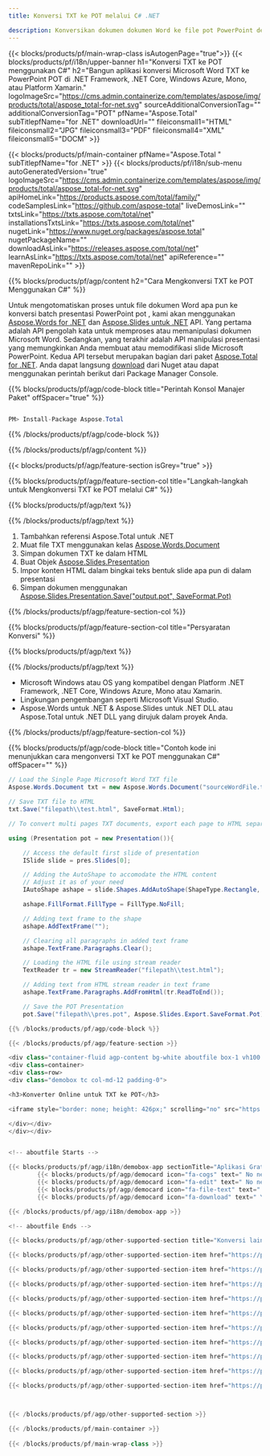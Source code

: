 ```yaml
---
title: Konversi TXT ke POT melalui C# .NET 

description: Konversikan dokumen dokumen Word ke file pot PowerPoint dengan C#. Konversi banyak file dalam ASP.NET atau aplikasi .NET lainnya.
---
```


{{< blocks/products/pf/main-wrap-class isAutogenPage="true">}}
{{< blocks/products/pf/i18n/upper-banner h1="Konversi TXT ke POT menggunakan C#" h2="Bangun aplikasi konversi Microsoft Word TXT ke PowerPoint POT di .NET Framework, .NET Core, Windows Azure, Mono, atau Platform Xamarin." logoImageSrc="https://cms.admin.containerize.com/templates/aspose/img/products/total/aspose_total-for-net.svg" sourceAdditionalConversionTag="" additionalConversionTag="POT" pfName="Aspose.Total" subTitlepfName="for .NET" downloadUrl="" fileiconsmall1="HTML" fileiconsmall2="JPG" fileiconsmall3="PDF" fileiconsmall4="XML" fileiconsmall5="DOCM" >}}

{{< blocks/products/pf/main-container pfName="Aspose.Total " subTitlepfName="for .NET" >}}
{{< blocks/products/pf/i18n/sub-menu autoGeneratedVersion="true" logoImageSrc="https://cms.admin.containerize.com/templates/aspose/img/products/total/aspose_total-for-net.svg" apiHomeLink="https://products.aspose.com/total/family/" codeSamplesLink="https://github.com/aspose-total" liveDemosLink="" txtsLink="https://txts.aspose.com/total/net" installationsTxtsLink="https://txts.aspose.com/total/net" nugetLink="https://www.nuget.org/packages/aspose.total" nugetPackageName="" downloadAsLink="https://releases.aspose.com/total/net" learnAsLink="https://txts.aspose.com/total/net" apiReference="" mavenRepoLink="" >}}

{{% blocks/products/pf/agp/content h2="Cara Mengkonversi TXT ke POT Menggunakan C#" %}}

Untuk mengotomatiskan proses untuk file dokumen Word apa pun ke konversi batch presentasi PowerPoint pot , kami akan menggunakan [Aspose.Words for .NET](https://products.aspose.com/words/net) dan [Aspose.Slides untuk .NET](https://products.aspose.com/slides/net) API. Yang pertama adalah API pengolah kata untuk memproses atau memanipulasi dokumen Microsoft Word. Sedangkan, yang terakhir adalah API manipulasi presentasi yang memungkinkan Anda membuat atau memodifikasi slide Microsoft PowerPoint. Kedua API tersebut merupakan bagian dari paket [Aspose.Total for .NET](https://products.aspose.com/total/net). Anda dapat langsung [download](https://releases.aspose.com/) dari Nuget atau dapat menggunakan perintah berikut dari Package Manager Console.

{{% blocks/products/pf/agp/code-block title="Perintah Konsol Manajer Paket" offSpacer="true" %}}

```cs

PM> Install-Package Aspose.Total

```

{{% /blocks/products/pf/agp/code-block %}}

{{% /blocks/products/pf/agp/content %}}

{{< blocks/products/pf/agp/feature-section isGrey="true" >}}

{{% blocks/products/pf/agp/feature-section-col title="Langkah-langkah untuk Mengkonversi TXT ke POT melalui C#" %}}

{{% blocks/products/pf/agp/text %}}

{{% /blocks/products/pf/agp/text %}}

1. Tambahkan referensi Aspose.Total untuk .NET
1. Muat file TXT menggunakan kelas [Aspose.Words.Document](https://apireference.aspose.com/words/net/aspose.words/document)
1. Simpan dokumen TXT ke dalam HTML
1. Buat Objek [Aspose.Slides.Presentation](https://apireference.aspose.com/slides/net/aspose.slides/presentation)
1. Impor konten HTML dalam bingkai teks bentuk slide apa pun di dalam presentasi
1. Simpan dokumen menggunakan [Aspose.Slides.Presentation.Save("output.pot", SaveFormat.Pot)](https://apireference.aspose.com/slides/net/aspose.slides.presentation/save/methods/5)

{{% /blocks/products/pf/agp/feature-section-col %}}

{{% blocks/products/pf/agp/feature-section-col title="Persyaratan Konversi" %}}

{{% blocks/products/pf/agp/text %}}

{{% /blocks/products/pf/agp/text %}}

- Microsoft Windows atau OS yang kompatibel dengan Platform .NET Framework, .NET Core, Windows Azure, Mono atau Xamarin.
- Lingkungan pengembangan seperti Microsoft Visual Studio.
- Aspose.Words untuk .NET &amp; Aspose.Slides untuk .NET DLL atau Aspose.Total untuk .NET DLL yang dirujuk dalam proyek Anda.

{{% /blocks/products/pf/agp/feature-section-col %}}

{{% blocks/products/pf/agp/code-block title="Contoh kode ini menunjukkan cara mengonversi TXT ke POT menggunakan C#" offSpacer="" %}}

```cs
// Load the Single Page Microsoft Word TXT file
Aspose.Words.Document txt = new Aspose.Words.Document("sourceWordFile.txt");

// Save TXT file to HTML 
txt.Save("filepath\\test.html", SaveFormat.Html);

// To convert multi pages TXT documents, export each page to HTML separately using Aspose.Words and then use the below code to convert to POT.

using (Presentation pot = new Presentation()){

	// Access the default first slide of presentation
	ISlide slide = pres.Slides[0];

	// Adding the AutoShape to accomodate the HTML content 
	// Adjust it as of your need
	IAutoShape ashape = slide.Shapes.AddAutoShape(ShapeType.Rectangle, 10, 10, pres.SlideSize.Size.Width - 20, pres.SlideSize.Size.Height - 10);

	ashape.FillFormat.FillType = FillType.NoFill;

	// Adding text frame to the shape
	ashape.AddTextFrame("");

	// Clearing all paragraphs in added text frame
	ashape.TextFrame.Paragraphs.Clear();

	// Loading the HTML file using stream reader
	TextReader tr = new StreamReader("filepath\\test.html");

	// Adding text from HTML stream reader in text frame
	ashape.TextFrame.Paragraphs.AddFromHtml(tr.ReadToEnd());

	// Save the POT Presentation
	pot.Save("filepath\\pres.pot", Aspose.Slides.Export.SaveFormat.Pot);

{{% /blocks/products/pf/agp/code-block %}}

{{< /blocks/products/pf/agp/feature-section >}}
<div class="container-fluid agp-content bg-white aboutfile box-1 vh100 section nopbtm">
<div class=container>
<div class=row>
<div class="demobox tc col-md-12 padding-0">

<h3>Konverter Online untuk TXT ke POT</h3>

<iframe style="border: none; height: 426px;" scrolling="no" src="https://total-conversion-app-65z5r2lp.qa.k8s.dynabic.com/?to=pot&from=txt" id="child-iframe" width="80%"></iframe>

</div></div>
</div></div>


<!-- aboutfile Starts -->

{{< blocks/products/pf/agp/i18n/demobox-app sectionTitle="Aplikasi Gratis untuk Mengonversi TXT ke POT" sectionDescription="" >}}
        {{< blocks/products/pf/agp/democard icon="fa-cogs" text=" No need to download or setup anything." >}}
        {{< blocks/products/pf/agp/democard icon="fa-edit" text=" No need to write any code." >}}
        {{< blocks/products/pf/agp/democard icon="fa-file-text" text=" Just upload your DOCM file and hit the \"Convert\" button." >}}
        {{< blocks/products/pf/agp/democard icon="fa-download" text=" You will instantly get the download link for resultant POT file." >}}

{{< /blocks/products/pf/agp/i18n/demobox-app >}}

<!-- aboutfile Ends -->

{{< blocks/products/pf/agp/other-supported-section title="Konversi lain yang Didukung" subTitle="" >}}

{{< blocks/products/pf/agp/other-supported-section-item href="https://products.aspose.com/total/id/net/conversion/txt-to-ppt/" name="TXT Ke PPT" description="" >}}

{{< blocks/products/pf/agp/other-supported-section-item href="https://products.aspose.com/total/id/net/conversion/txt-to-pptx/" name="TXT Ke PPTX" description="" >}}

{{< blocks/products/pf/agp/other-supported-section-item href="https://products.aspose.com/total/id/net/conversion/txt-to-pps/" name="TXT Ke PPS" description="" >}}

{{< blocks/products/pf/agp/other-supported-section-item href="https://products.aspose.com/total/id/net/conversion/txt-to-pot/" name="TXT Ke POT" description="" >}}

{{< blocks/products/pf/agp/other-supported-section-item href="https://products.aspose.com/total/id/net/conversion/txt-to-ppsx/" name="TXT Ke PPSX" description="" >}}

{{< blocks/products/pf/agp/other-supported-section-item href="https://products.aspose.com/total/id/net/conversion/txt-to-pptm/" name="TXT Ke PPTM" description="" >}}

{{< blocks/products/pf/agp/other-supported-section-item href="https://products.aspose.com/total/id/net/conversion/txt-to-ppsm/" name="TXT Ke PPSM" description="" >}}

{{< blocks/products/pf/agp/other-supported-section-item href="https://products.aspose.com/total/id/net/conversion/txt-to-potx/" name="TXT Ke POTX" description="" >}}

{{< blocks/products/pf/agp/other-supported-section-item href="https://products.aspose.com/total/id/net/conversion/txt-to-potm/" name="TXT Ke POTM" description="" >}}

{{< blocks/products/pf/agp/other-supported-section-item href="https://products.aspose.com/total/id/net/conversion/txt-to-pot/" name="TXT Ke POT" description="" >}}



{{< /blocks/products/pf/agp/other-supported-section >}}

{{< /blocks/products/pf/main-container >}}
    
{{< /blocks/products/pf/main-wrap-class >}}